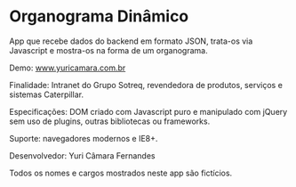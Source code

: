 Organograma Dinâmico
====================

App que recebe dados do backend em formato JSON, trata-os via Javascript e mostra-os na forma de um organograma.

Demo: www.yuricamara.com.br

Finalidade: Intranet do Grupo Sotreq, revendedora de produtos, serviços e sistemas Caterpillar.

Especificações: DOM criado com Javascript puro e manipulado com jQuery sem uso de plugins, outras bibliotecas ou frameworks.

Suporte: navegadores modernos e IE8+.

Desenvolvedor: Yuri Câmara Fernandes

Todos os nomes e cargos mostrados neste app são fictícios.
